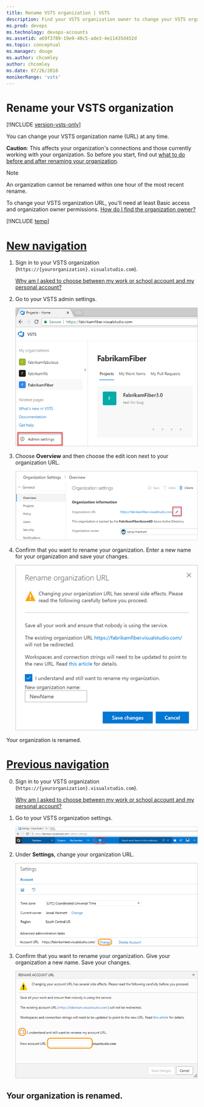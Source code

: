 ```yaml
---
title: Rename VSTS organization | VSTS
description: Find your VSTS organization owner to change your VSTS organization URL or provide a new name, what to do before and after renaming your organization
ms.prod: devops
ms.technology: devops-accounts
ms.assetid: a69f3789-19e9-40c5-ade3-4e11435d452d
ms.topic: conceptual
ms.manager: douge
ms.author: chcomley
author: chcomley
ms.date: 07/26/2018
monikerRange: 'vsts'
---
```


# Rename your VSTS organization

[!INCLUDE [version-vsts-only](../../_shared/version-vsts-only.md)]

You can change your VSTS organization name (URL) at any time.

**Caution**: This affects your organization's connections 
and those currently working with your organization. 
So before you start, find out 
[what to do before and after renaming your organization](https://support.microsoft.com/kb/2793597).

> [!NOTE]
> An organization cannot be renamed within one hour of the most recent rename.

To change your VSTS organization URL, you'll need at least Basic access and organization owner permissions. 
[How do I find the organization owner?](faq-delete-restore-vsts-organization.md#find-owner)

[!INCLUDE [temp](../../_shared/new-navigation.md)] 

# [New navigation](#tab/new-nav)

1. Sign in to your VSTS organization (```https://{yourorganization}.visualstudio.com```).

	[Why am I asked to choose between my work or school account and my personal account?](faq-create-organization.md#ChooseOrgAcctMSAcct)

2.  Go to your VSTS admin settings.

    ![Open VSTS admin settings](../../_shared/_img/settings/open-admin-settings-vert.png)

3. Choose **Overview** and then choose the edit icon next to your organization URL.

   ![Rename you organization](_img/rename-vso-organization/rename-organization-vert.png)

4. Confirm that you want to rename your organization. Enter a new name for your organization and save your changes.

   ![Enter new organization name and save changes](_img/rename-vso-organization/enter-new-organization-name-save-changes.png) 

Your organization is renamed.

# [Previous navigation](#tab/prev-nav)

0.  Sign in to your VSTS organization (```https://{yourorganization}.visualstudio.com```).

	[Why am I asked to choose between my work or school account and my personal account?](faq-create-organization.md#ChooseOrgAcctMSAcct)

0.  Go to your VSTS organization settings.

    ![Go to organization settings](../../_shared/_img/organization-settings-new-ui.png)

0.	Under **Settings**, change your organization URL.

    ![Change your organization name](_img/rename-vso-organization/vsorenameorganization.png)

0.  Confirm that you want to rename your organization. 
Give your organization a new name. Save your changes.

    ![Confirm renaming your organization, provide new organization name](_img/rename-vso-organization/vsoconfirmorganizationrename.png)

Your organization is renamed.
---
